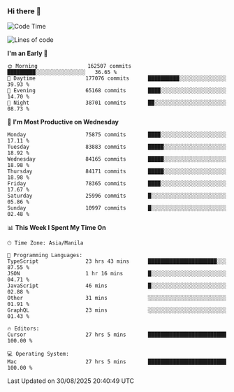 ### Hi there 👋

<!--START_SECTION:waka-->
![Code Time](http://img.shields.io/badge/Code%20Time-6%2C238%20hrs%2039%20mins-blue)

![Lines of code](https://img.shields.io/badge/From%20Hello%20World%20I%27ve%20Written-148.5%20million%20lines%20of%20code-blue)

**I'm an Early 🐤** 

```text
🌞 Morning                162507 commits      █████████░░░░░░░░░░░░░░░░   36.65 % 
🌆 Daytime                177076 commits      ██████████░░░░░░░░░░░░░░░   39.93 % 
🌃 Evening                65168 commits       ████░░░░░░░░░░░░░░░░░░░░░   14.70 % 
🌙 Night                  38701 commits       ██░░░░░░░░░░░░░░░░░░░░░░░   08.73 % 
```
📅 **I'm Most Productive on Wednesday** 

```text
Monday                   75875 commits       ████░░░░░░░░░░░░░░░░░░░░░   17.11 % 
Tuesday                  83883 commits       █████░░░░░░░░░░░░░░░░░░░░   18.92 % 
Wednesday                84165 commits       █████░░░░░░░░░░░░░░░░░░░░   18.98 % 
Thursday                 84171 commits       █████░░░░░░░░░░░░░░░░░░░░   18.98 % 
Friday                   78365 commits       ████░░░░░░░░░░░░░░░░░░░░░   17.67 % 
Saturday                 25996 commits       █░░░░░░░░░░░░░░░░░░░░░░░░   05.86 % 
Sunday                   10997 commits       █░░░░░░░░░░░░░░░░░░░░░░░░   02.48 % 
```


📊 **This Week I Spent My Time On** 

```text
🕑︎ Time Zone: Asia/Manila

💬 Programming Languages: 
TypeScript               23 hrs 43 mins      ██████████████████████░░░   87.55 % 
JSON                     1 hr 16 mins        █░░░░░░░░░░░░░░░░░░░░░░░░   04.71 % 
JavaScript               46 mins             █░░░░░░░░░░░░░░░░░░░░░░░░   02.88 % 
Other                    31 mins             ░░░░░░░░░░░░░░░░░░░░░░░░░   01.91 % 
GraphQL                  23 mins             ░░░░░░░░░░░░░░░░░░░░░░░░░   01.43 % 

🔥 Editors: 
Cursor                   27 hrs 5 mins       █████████████████████████   100.00 % 

💻 Operating System: 
Mac                      27 hrs 5 mins       █████████████████████████   100.00 % 
```


 Last Updated on 30/08/2025 20:40:49 UTC
<!--END_SECTION:waka-->


<!--
**rad182/rad182** is a ✨ _special_ ✨ repository because its `README.md` (this file) appears on your GitHub profile.

Here are some ideas to get you started:

- 🔭 I’m currently working on ...
- 🌱 I’m currently learning ...
- 👯 I’m looking to collaborate on ...
- 🤔 I’m looking for help with ...
- 💬 Ask me about ...
- 📫 How to reach me: ...
- 😄 Pronouns: ...
- ⚡ Fun fact: ...
-->
